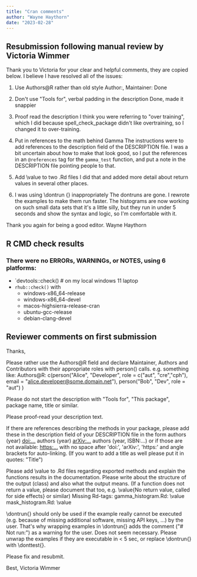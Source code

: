 ```yaml
---
title: "Cran comments"
author: "Wayne Haythorn"
date: "2023-02-28"
---
```


## Resubmission following manual review by Victoria Wimmer  

Thank you to Victoria for your clear and helpful comments, they are copied
below.  I believe I have resolved all of the issues:

1) Use Authors@R rather than old style Author:, Maintainer:
  Done
  
2) Don't use "Tools for", verbal padding in the description
  Done, made it snappier
  
3) Proof read the description
  I think you were referring to "over training", which I did because spell_check_package
  didn't like overtraining, so I changed it to over-training.

4) Put in references to the math behind Gamma
  The instructions were to add references to the description field of the DESCRIPTION 
  file.  I was a bit uncertain about how to make that look good, so I put the 
  references in an `@references` tag for the `gamma_test` function, and put a 
  note in the DESCRIPTION file pointing people to that.
  
5) Add \value to two .Rd files
  I did that and added more detail about return values in several other places.
  
6) I was using \dontrun {} inappropriately
  The dontruns are gone.  I rewrote the examples to make them run faster.  The histograms 
  are now working on such small data sets that it's a little silly, but they run 
  in under 5 seconds and show the syntax and logic, so I'm comfortable with it.
  
Thank you again for being a good editor.
Wayne Haythorn


## R CMD check results

### There were no ERRORs, WARNINGs, or NOTES, using 6 platforms:
  - `devtools::check()    # on my local windows 11 laptop
  - `rhub::check()` with
    - windows-x86_64-release
    - windows-x86_64-devel
    - macos-highsierra-release-cran
    - ubuntu-gcc-release
    - debian-clang-devel
   
    
## Reviewer comments on first submission

Thanks,

Please rather use the Authors@R field and declare Maintainer, Authors 
and Contributors with their appropriate roles with person() calls.
e.g. something like:
Authors@R: c(person("Alice", "Developer", role = c("aut", "cre","cph"),
                      email = "alice.developer@some.domain.net"),
                     person("Bob", "Dev", role = "aut") )

Please do not start the description with "Tools for", "This package", 
package name, title or similar.

Please proof-read your description text.

If there are references describing the methods in your package, please 
add these in the description field of your DESCRIPTION file in the form
authors (year) <doi:...>
authors (year) <arXiv:...>
authors (year, ISBN:...)
or if those are not available: <https:...>
with no space after 'doi:', 'arXiv:', 'https:' and angle brackets for 
auto-linking.
(If you want to add a title as well please put it in quotes: "Title")

Please add \value to .Rd files regarding exported methods and explain 
the functions results in the documentation. Please write about the 
structure of the output (class) and also what the output means. (If a 
function does not return a value, please document that too, e.g. 
\value{No return value, called for side effects} or similar)
Missing Rd-tags:
      gamma_histogram.Rd: \value
      mask_histogram.Rd: \value

\dontrun{} should only be used if the example really cannot be executed 
(e.g. because of missing additional software, missing API keys, ...) by 
the user. That's why wrapping examples in \dontrun{} adds the comment 
("# Not run:") as a warning for the user.
Does not seem necessary.
Please unwrap the examples if they are executable in < 5 sec, or replace 
\dontrun{} with \donttest{}.

Please fix and resubmit.

Best,
Victoria Wimmer
  
